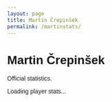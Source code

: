 ```yaml
---
layout: page
title: Martin Črepinšek
permalink: /martinstats/
---
```


# Martin Črepinšek

Official statistics.

<div id="stats">Loading player stats...</div>

<style>
  body {
    font-family: sans-serif;
    padding: 20px;
  }
  table {
    border-collapse: collapse;
    width: 100%;
    margin-top: 1rem;
  }
  td,
  th {
    border: 1px solid #ccc;
    padding: 6px;
    text-align: center;
  }
  th {
    background-color: #eee;
  }
</style>

<script>
  async function loadStats() {
    const container = document.getElementById("stats");
    try {
      const response = await fetch("https://okkoreboot.com/api/player-info");
      const xmlText = await response.text();

      const parser = new DOMParser();
      const xmlDoc = parser.parseFromString(xmlText, "application/xml");

      const description = xmlDoc.querySelector("channel > item > description");
      if (!description) {
        container.innerHTML = "No player stats found.";
        return;
      }

      const htmlContent = description.textContent;
      const innerParser = new DOMParser();
      const htmlDoc = innerParser.parseFromString(htmlContent, "text/html");
      const table = htmlDoc.querySelector("table");

      if (!table) {
        container.innerHTML = "No table found in stats description.";
        return;
      }

      container.innerHTML = "";
      container.appendChild(table);

      const rows = Array.from(table.querySelectorAll("tr")).slice(1);
      let lastSeason = "";

      rows.forEach((row) => {
        const seasonCell = row.cells[0];
        if (seasonCell) {
          const seasonText = seasonCell.textContent.trim();
          if (/^\d{4}-\d{4}$/.test(seasonText)) {
            lastSeason = seasonText;
          } else if (lastSeason) {
            seasonCell.textContent = lastSeason;
          }
        }
      });

      const seasonRows = rows.sort((a, b) => {
        const aSeason = a.cells[0]?.textContent.trim();
        const bSeason = b.cells[0]?.textContent.trim();
        const aTP = parseInt(a.cells[6]?.textContent.trim()) || 0;
        const bTP = parseInt(b.cells[6]?.textContent.trim()) || 0;

        const aYear = parseInt(aSeason?.split("-")[0]) || 0;
        const bYear = parseInt(bSeason?.split("-")[0]) || 0;

        if (aYear === bYear) return bTP - aTP;
        return bYear - aYear;
      });

      const headerRow = table.querySelector("tr");
      const allRows = [headerRow, ...seasonRows];
      const indexesToRemove = [14, 7];

      allRows.forEach((row, ind) => {
        indexesToRemove.forEach((index) => {
          if (row.cells.length > index) {
            row.deleteCell(index);
          }
        });
        row.style.backgroundColor = ind % 2 === 0 ? "#ffffff" : "#f0f0f0";
      });

      table.innerHTML = "";
      table.appendChild(allRows[0]);
      seasonRows.forEach((row) => table.appendChild(row));
    } catch (err) {
      console.error(err);
      container.textContent = "Failed to load or parse player stats.";
    }
  }

  window.addEventListener("DOMContentLoaded", loadStats);
</script>
